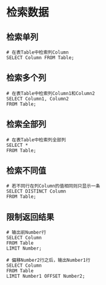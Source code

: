 # 检索数据

## 检索单列

``` Mysql
# 在表Table中检索列Column
SELECT Column FROM Table;
```

## 检索多个列

``` Mysql
# 在表Table中检索列Column1和Column2
SELECT Column1, Column2
FROM Table;
```

## 检索全部列

``` Mysql
# 在表Table中检索列全部列
SELECT *
FROM Table;
```

## 检索不同值

``` Mysql
# 若不同行在列Column的值相同则只显示一条
SELECT DISTINCT Column
FROM Table;
```

## 限制返回结果

``` Mysql
# 输出前Number行
SELECT Column
FROM Table
LIMIT Number;
```

``` Mysql
# 偏移Number2行之后，输出Number1行
SELECT Column
FROM Table
LIMIT Number1 OFFSET Number2;
```
